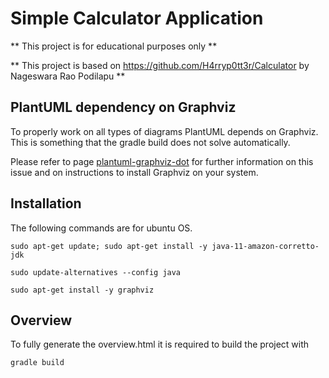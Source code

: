 # Simple Calculator Application

** This project is for educational purposes only **

** This project is based on https://github.com/H4rryp0tt3r/Calculator by Nageswara Rao Podilapu **

## PlantUML dependency on Graphviz

To properly work on all types of diagrams PlantUML depends on Graphviz. This is something that the gradle build does not solve automatically.

Please refer to page [plantuml-graphviz-dot](http://plantuml.com/graphviz-dot) for further information on this issue and on instructions to install Graphviz on your system.

## Installation

The following commands are for ubuntu OS.
```
sudo apt-get update; sudo apt-get install -y java-11-amazon-corretto-jdk

sudo update-alternatives --config java

sudo apt-get install -y graphviz
```

## Overview

To fully generate the overview.html it is required to build the project with
```
gradle build
```